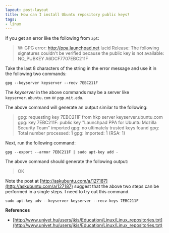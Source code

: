 ```yaml
---
layout: post-layout
title: How can I install Ubuntu repository public keys?
tags:
- linux
---
```


If you get an error like the following from `apt`:

>W: GPG error: http://ppa.launchpad.net lucid Release: The following signatures
>couldn't be verified because the public key is not available: NO_PUBKEY
>A6DCF7707EBC211F

Take the last 8 characters of the string in the error message and use it in the
following two commands:

    gpg --keyserver keyserver --recv 7EBC211F

The *keyserver* in the above commands may be a server like
`keyserver.ubuntu.com` or `pgp.mit.edu`.

The above command will generate an output similar to the following:

>gpg: requesting key 7EBC211F from hkp server keyserver.ubuntu.com
>gpg: key 7EBC211F: public key "Launchpad PPA for Ubuntu Mozilla Security Team" imported
>gpg: no ultimately trusted keys found
>gpg: Total number processed: 1
>gpg:               imported: 1  (RSA: 1)

Next, run the following command:

    gpg --export --armor 7EBC211F | sudo apt-key add -

The above command should generate the following output:

>OK

Note the post at [http://askubuntu.com/a/127187](http://askubuntu.com/a/127187)
suggest that the above two steps can be performed in a single steps. I need to
try out this command.

    sudo apt-key adv --keyserver keyserver --recv-keys 7EBC211F

**References**

- [http://www.univet.hu/users/jkis/Education/Linux/Linux_repositories.txt](http://www.univet.hu/users/jkis/Education/Linux/Linux_repositories.txt)

